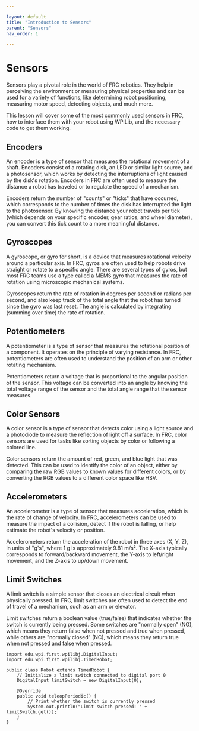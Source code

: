 ```yaml
---

layout: default
title: "Introduction to Sensors"
parent: "Sensors"
nav_order: 1

---
```


# Sensors
Sensors play a pivotal role in the world of FRC robotics. They help in perceiving the environment or measuring physical properties and can be used for a variety of functions, like determining robot positioning, measuring motor speed, detecting objects, and much more.

This lesson will cover some of the most commonly used sensors in FRC, how to interface them with your robot using WPILib, and the necessary code to get them working.

## Encoders
An encoder is a type of sensor that measures the rotational movement of a shaft. Encoders consist of a rotating disk, an LED or similar light source, and a photosensor, which works by detecting the interruptions of light caused by the disk's rotation. Encoders in FRC are often used to measure the distance a robot has traveled or to regulate the speed of a mechanism.

Encoders return the number of "counts" or "ticks" that have occurred, which corresponds to the number of times the disk has interrupted the light to the photosensor. By knowing the distance your robot travels per tick (which depends on your specific encoder, gear ratios, and wheel diameter), you can convert this tick count to a more meaningful distance.

## Gyroscopes
A gyroscope, or gyro for short, is a device that measures rotational velocity around a particular axis. In FRC, gyros are often used to help robots drive straight or rotate to a specific angle. There are several types of gyros, but most FRC teams use a type called a MEMS gyro that measures the rate of rotation using microscopic mechanical systems.

Gyroscopes return the rate of rotation in degrees per second or radians per second, and also keep track of the total angle that the robot has turned since the gyro was last reset. The angle is calculated by integrating (summing over time) the rate of rotation.

## Potentiometers
A potentiometer is a type of sensor that measures the rotational position of a component. It operates on the principle of varying resistance. In FRC, potentiometers are often used to understand the position of an arm or other rotating mechanism.

Potentiometers return a voltage that is proportional to the angular position of the sensor. This voltage can be converted into an angle by knowing the total voltage range of the sensor and the total angle range that the sensor measures.

## Color Sensors
A color sensor is a type of sensor that detects color using a light source and a photodiode to measure the reflection of light off a surface. In FRC, color sensors are used for tasks like sorting objects by color or following a colored line.

Color sensors return the amount of red, green, and blue light that was detected. This can be used to identify the color of an object, either by comparing the raw RGB values to known values for different colors, or by converting the RGB values to a different color space like HSV.

## Accelerometers
An accelerometer is a type of sensor that measures acceleration, which is the rate of change of velocity. In FRC, accelerometers can be used to measure the impact of a collision, detect if the robot is falling, or help estimate the robot's velocity or position.

Accelerometers return the acceleration of the robot in three axes (X, Y, Z), in units of "g's", where 1 g is approximately 9.81 m/s². The X-axis typically corresponds to forward/backward movement, the Y-axis to left/right movement, and the Z-axis to up/down movement.

## Limit Switches
A limit switch is a simple sensor that closes an electrical circuit when physically pressed. In FRC, limit switches are often used to detect the end of travel of a mechanism, such as an arm or elevator.

Limit switches return a boolean value (true/false) that indicates whether the switch is currently being pressed. Some switches are "normally open" (NO), which means they return false when not pressed and true when pressed, while others are "normally closed" (NC), which means they return true when not pressed and false when pressed. 

    import edu.wpi.first.wpilibj.DigitalInput;
    import edu.wpi.first.wpilibj.TimedRobot;

    public class Robot extends TimedRobot {
        // Initialize a limit switch connected to digital port 0
        DigitalInput limitSwitch = new DigitalInput(0);

        @Override
        public void teleopPeriodic() {
            // Print whether the switch is currently pressed
            System.out.println("Limit switch pressed: " + limitSwitch.get());
        }
    }
